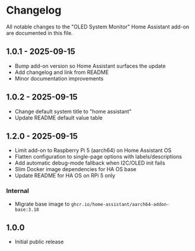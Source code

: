# Changelog

All notable changes to the "OLED System Monitor" Home Assistant add-on are documented in this file.

## 1.0.1 - 2025-09-15
- Bump add-on version so Home Assistant surfaces the update
- Add changelog and link from README
- Minor documentation improvements

## 1.0.2 - 2025-09-15
- Change default system title to "home assistant"
- Update README default value table

## 1.2.0 - 2025-09-15
- Limit add-on to Raspberry Pi 5 (aarch64) on Home Assistant OS
- Flatten configuration to single-page options with labels/descriptions
- Add automatic debug-mode fallback when I2C/OLED init fails
- Slim Docker image dependencies for HA OS base
- Update README for HA OS on RPi 5 only

### Internal
- Migrate base image to `ghcr.io/home-assistant/aarch64-addon-base:3.18`

## 1.0.0
- Initial public release